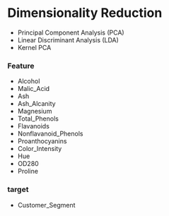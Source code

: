 
# Dimensionality Reduction
- Principal Component Analysis (PCA)
- Linear Discriminant Analysis (LDA)
- Kernel PCA



### Feature
- Alcohol
- Malic_Acid
- Ash
- Ash_Alcanity
- Magnesium
- Total_Phenols
- Flavanoids
- Nonflavanoid_Phenols
- Proanthocyanins
- Color_Intensity
- Hue
- OD280
- Proline
### target
- Customer_Segment